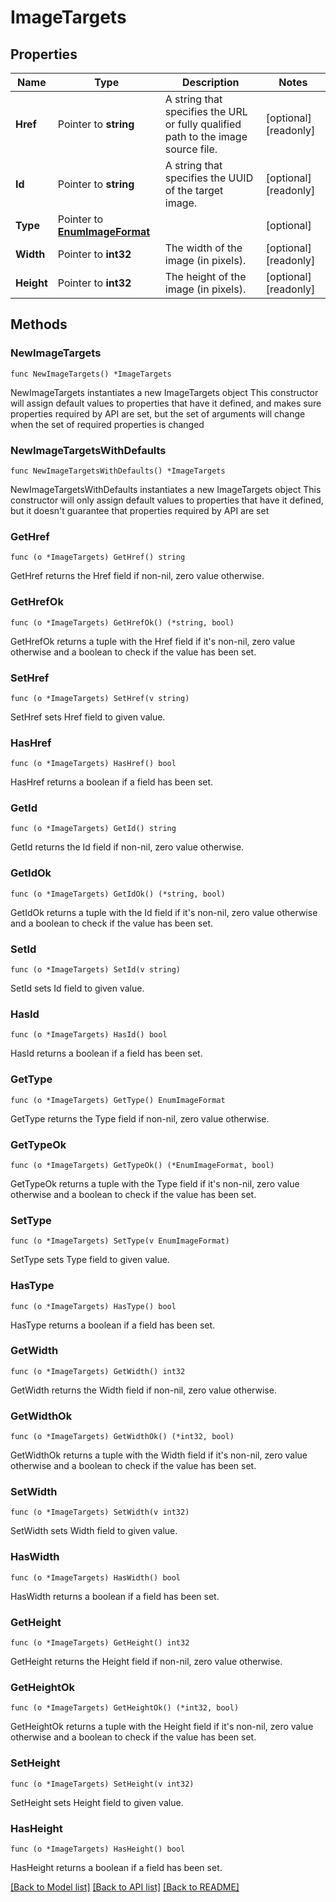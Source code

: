 # ImageTargets

## Properties

Name | Type | Description | Notes
------------ | ------------- | ------------- | -------------
**Href** | Pointer to **string** | A string that specifies the URL or fully qualified path to the image source file. | [optional] [readonly] 
**Id** | Pointer to **string** | A string that specifies the UUID of the target image. | [optional] [readonly] 
**Type** | Pointer to [**EnumImageFormat**](EnumImageFormat.md) |  | [optional] 
**Width** | Pointer to **int32** | The width of the image (in pixels). | [optional] [readonly] 
**Height** | Pointer to **int32** | The height of the image (in pixels). | [optional] [readonly] 

## Methods

### NewImageTargets

`func NewImageTargets() *ImageTargets`

NewImageTargets instantiates a new ImageTargets object
This constructor will assign default values to properties that have it defined,
and makes sure properties required by API are set, but the set of arguments
will change when the set of required properties is changed

### NewImageTargetsWithDefaults

`func NewImageTargetsWithDefaults() *ImageTargets`

NewImageTargetsWithDefaults instantiates a new ImageTargets object
This constructor will only assign default values to properties that have it defined,
but it doesn't guarantee that properties required by API are set

### GetHref

`func (o *ImageTargets) GetHref() string`

GetHref returns the Href field if non-nil, zero value otherwise.

### GetHrefOk

`func (o *ImageTargets) GetHrefOk() (*string, bool)`

GetHrefOk returns a tuple with the Href field if it's non-nil, zero value otherwise
and a boolean to check if the value has been set.

### SetHref

`func (o *ImageTargets) SetHref(v string)`

SetHref sets Href field to given value.

### HasHref

`func (o *ImageTargets) HasHref() bool`

HasHref returns a boolean if a field has been set.

### GetId

`func (o *ImageTargets) GetId() string`

GetId returns the Id field if non-nil, zero value otherwise.

### GetIdOk

`func (o *ImageTargets) GetIdOk() (*string, bool)`

GetIdOk returns a tuple with the Id field if it's non-nil, zero value otherwise
and a boolean to check if the value has been set.

### SetId

`func (o *ImageTargets) SetId(v string)`

SetId sets Id field to given value.

### HasId

`func (o *ImageTargets) HasId() bool`

HasId returns a boolean if a field has been set.

### GetType

`func (o *ImageTargets) GetType() EnumImageFormat`

GetType returns the Type field if non-nil, zero value otherwise.

### GetTypeOk

`func (o *ImageTargets) GetTypeOk() (*EnumImageFormat, bool)`

GetTypeOk returns a tuple with the Type field if it's non-nil, zero value otherwise
and a boolean to check if the value has been set.

### SetType

`func (o *ImageTargets) SetType(v EnumImageFormat)`

SetType sets Type field to given value.

### HasType

`func (o *ImageTargets) HasType() bool`

HasType returns a boolean if a field has been set.

### GetWidth

`func (o *ImageTargets) GetWidth() int32`

GetWidth returns the Width field if non-nil, zero value otherwise.

### GetWidthOk

`func (o *ImageTargets) GetWidthOk() (*int32, bool)`

GetWidthOk returns a tuple with the Width field if it's non-nil, zero value otherwise
and a boolean to check if the value has been set.

### SetWidth

`func (o *ImageTargets) SetWidth(v int32)`

SetWidth sets Width field to given value.

### HasWidth

`func (o *ImageTargets) HasWidth() bool`

HasWidth returns a boolean if a field has been set.

### GetHeight

`func (o *ImageTargets) GetHeight() int32`

GetHeight returns the Height field if non-nil, zero value otherwise.

### GetHeightOk

`func (o *ImageTargets) GetHeightOk() (*int32, bool)`

GetHeightOk returns a tuple with the Height field if it's non-nil, zero value otherwise
and a boolean to check if the value has been set.

### SetHeight

`func (o *ImageTargets) SetHeight(v int32)`

SetHeight sets Height field to given value.

### HasHeight

`func (o *ImageTargets) HasHeight() bool`

HasHeight returns a boolean if a field has been set.


[[Back to Model list]](../README.md#documentation-for-models) [[Back to API list]](../README.md#documentation-for-api-endpoints) [[Back to README]](../README.md)


